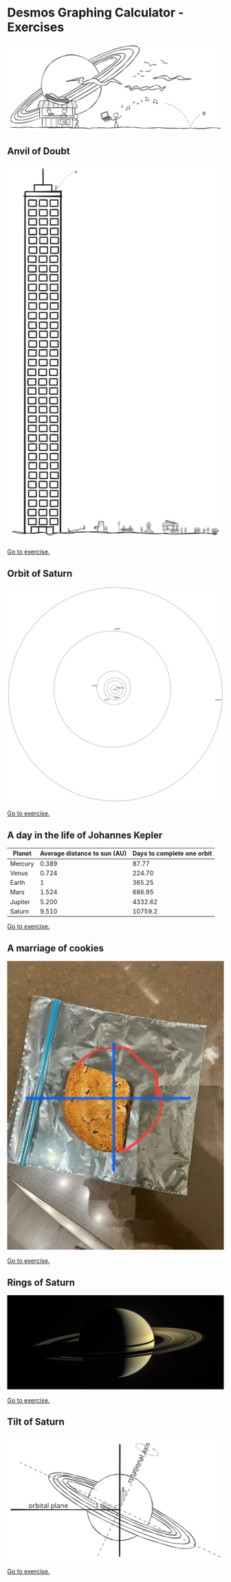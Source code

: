 # Desmos Graphing Calculator - Exercises

![Art](./bon-soon-art/art.svg)




## Anvil of Doubt

![Tall Building With Anvil](./bon-soon-art/tall-building-anvil.svg)

[Go to exercise.](2-3a-anvil.md)




## Orbit of Saturn

![Solar System](./bon-soon-art/solar-system.svg)

[Go to exercise.](2-3b-orbit.md)




## A day in the life of Johannes Kepler

| Planet  | Average distance to sun (AU) | Days to complete one orbit |
| ------- | ---------------------------- | ---------------------------|
| Mercury |             0.389            |             87.77          |
| Venus   |             0.724            |            224.70          |
| Earth   |             1                |            365.25          |
| Mars    |             1.524            |            686.95          |
| Jupiter |             5.200            |           4332.62          |
| Saturn  |             9.510            |           10759.2          |

[Go to exercise.](2-3c-kepler.md)




## A marriage of cookies

![About Half A Cookie](./reddit-art/cookie.jpeg)

[Go to exercise.](2-3d-cookie.md)




## Rings of Saturn

![Rings Of Saturn](./nasa-art/PIA12567.jpg)

[Go to exercise.](2-3e-rings.md)




## Tilt of Saturn

![Saturn Axial Tilt](./bon-soon-art/saturn-axial-tilt.svg)

[Go to exercise.](2-3f-tilt.md)



